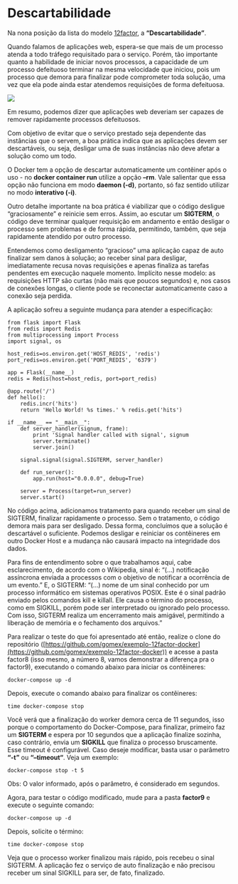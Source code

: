 # Descartabilidade

Na nona posição da lista do modelo [12factor](http://12factor.net/pt_br), a **“Descartabilidade”**.

Quando falamos de aplicações web, espera-se que mais de um processo atenda a todo tráfego requisitado para o serviço. Porém, tão importante quanto a habilidade de iniciar novos processos, a capacidade de um processo defeituoso terminar na mesma velocidade que iniciou, pois um processo que demora para finalizar pode comprometer toda solução, uma vez que ela pode ainda estar atendemos requisições de forma defeituosa.

![](images/descartabilidade1.png)

Em resumo, podemos dizer que aplicações web deveriam ser capazes de remover rapidamente processos defeituosos.

Com objetivo de evitar que o serviço prestado seja dependente das instâncias que o servem, a boa prática indica que as aplicações devem ser descartáveis, ou seja, desligar uma de suas instâncias não deve afetar a solução como um todo.

O Docker tem a opção de descartar automaticamente um contêiner após o uso - no **docker container run** utilize a opção **–rm**. Vale salientar que essa opção não funciona em modo **daemon (-d)**, portanto, só faz sentido utilizar no modo **interativo (-i)**.

Outro detalhe importante na boa prática é viabilizar que o código desligue “graciosamente” e reinicie sem erros. Assim, ao escutar um **SIGTERM**, o código deve terminar qualquer requisição em andamento e então desligar o processo sem problemas e de forma rápida, permitindo, também, que seja rapidamente atendido por outro processo.

Entendemos como desligamento “gracioso” uma aplicação capaz de auto finalizar sem danos à solução; ao receber sinal para desligar, imediatamente recusa novas requisições e apenas finaliza as tarefas pendentes em execução naquele momento. Implícito nesse modelo: as requisições HTTP são curtas (não mais que poucos segundos) e, nos casos de conexões longas, o cliente pode se reconectar automaticamente caso a conexão seja perdida.

A aplicação sofreu a seguinte mudança para atender a especificação:

```
from flask import Flask
from redis import Redis
from multiprocessing import Process
import signal, os

host_redis=os.environ.get('HOST_REDIS', 'redis')
port_redis=os.environ.get('PORT_REDIS', '6379')

app = Flask(__name__)
redis = Redis(host=host_redis, port=port_redis)

@app.route('/')
def hello():
    redis.incr('hits')
    return 'Hello World! %s times.' % redis.get('hits')

if __name__ == "__main__":
    def server_handler(signum, frame):
        print 'Signal handler called with signal', signum
        server.terminate()
        server.join()

    signal.signal(signal.SIGTERM, server_handler)

    def run_server():
        app.run(host="0.0.0.0", debug=True)

    server = Process(target=run_server)
    server.start()
```

No código acima, adicionamos tratamento para quando receber um sinal de SIGTERM, finalizar rapidamente o processo. Sem o tratamento, o código demora mais para ser desligado. Dessa forma, concluímos que a solução é descartável o suficiente. Podemos desligar e reiniciar os contêineres em outro Docker Host e a mudança não causará impacto na integridade dos dados.

Para fins de entendimento sobre o que trabalhamos aqui, cabe esclarecimento, de acordo com o Wikipedia, sinal é: “(...) notificação assíncrona enviada a processos com o objetivo de notificar a ocorrência de um evento.” E, o SIGTERM: “(...) nome de um sinal conhecido por um processo informático em sistemas operativos POSIX. Este é o sinal padrão enviado pelos comandos kill e killall. Ele causa o término do processo, como em SIGKILL, porém pode ser interpretado ou ignorado pelo processo. Com isso, SIGTERM realiza um encerramento mais amigável, permitindo a liberação de memória e o fechamento dos arquivos.”

Para realizar o teste do que foi apresentado até então, realize o clone do repositório ([https://github.com/gomex/exemplo-12factor-docker](https://github.com/gomex/exemplo-12factor-docker)) e acesse a pasta factor8 (isso mesmo, a número 8, vamos demonstrar a diferença pra o factor9), executando o comando abaixo para iniciar os contêineres:

```
docker-compose up -d
```

Depois, execute o comando abaixo para finalizar os contêineres:

```
time docker-compose stop
```

Você verá que a finalização do worker demora cerca de 11 segundos, isso porque o comportamento do Docker-Compose, para finalizar, primeiro faz um **SIGTERM** e espera por 10 segundos que a aplicação finalize sozinha, caso contrário, envia um **SIGKILL** que finaliza o processo bruscamente. Esse timeout é configurável. Caso deseje modificar, basta usar o parâmetro **“-t”** ou **“–timeout“**. Veja um exemplo:

```
docker-compose stop -t 5
```

Obs: O valor informado, após o parâmetro, é considerado em segundos.

Agora, para testar o código modificado, mude para a pasta **factor9** e execute o seguinte comando:

```
docker-compose up -d
```

Depois, solicite o término:

```
time docker-compose stop
```

Veja que o processo worker finalizou mais rápido, pois recebeu o sinal SIGTERM. A aplicação fez o serviço de auto finalização e não precisou receber um sinal SIGKILL para ser, de fato, finalizado.
